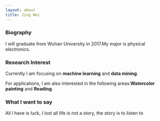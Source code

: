 ```yaml
---
layout: about
title: Jing Wei
---
```





### Biography

I will graduate from Wuhan University in 2017.My major is physical electronics.

### Research Interest

Currently I am focusing on **machine learning** and **data mining**.

For applications, I am also interested in the following areas:**Watercolor painting** and **Reading**.

### What I want to say

All I have is luck, I lost all life is not a story, the story is to listen to
